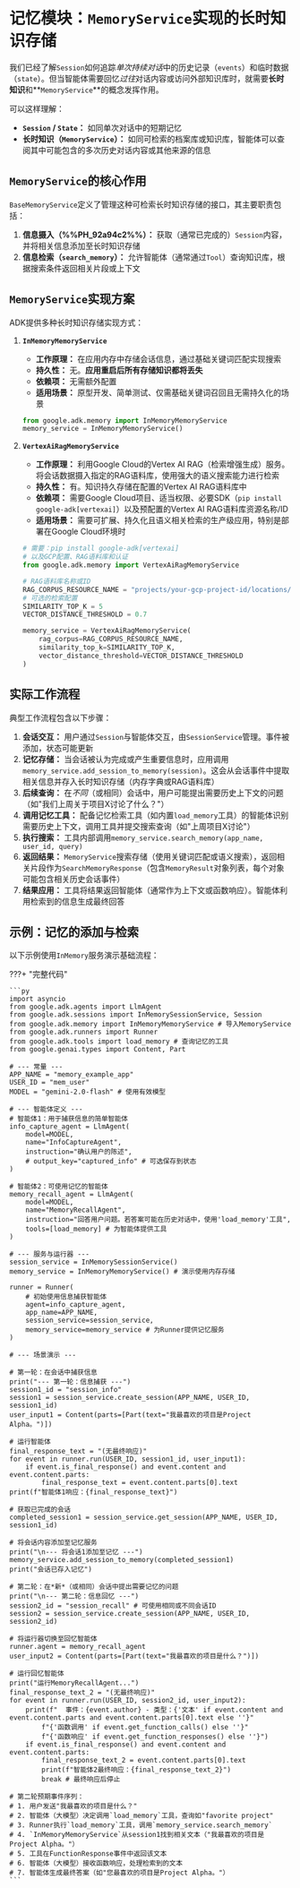 # 记忆模块：`MemoryService`实现的长时知识存储

我们已经了解`Session`如何追踪*单次持续对话*中的历史记录（`events`）和临时数据（`state`）。但当智能体需要回忆*过往*对话内容或访问外部知识库时，就需要**长时知识**和**`MemoryService`**的概念发挥作用。

可以这样理解：

* **`Session` / `State`：** 如同单次对话中的短期记忆  
* **长时知识（`MemoryService`）：** 如同可检索的档案库或知识库，智能体可以查阅其中可能包含的多次历史对话内容或其他来源的信息

## `MemoryService`的核心作用

`BaseMemoryService`定义了管理这种可检索长时知识存储的接口，其主要职责包括：

1. **信息摄入（%%PH_92a94c2%%）：** 获取（通常已完成的）`Session`内容，并将相关信息添加至长时知识存储  
2. **信息检索（`search_memory`）：** 允许智能体（通常通过`Tool`）查询知识库，根据搜索条件返回相关片段或上下文

## `MemoryService`实现方案

ADK提供多种长时知识存储实现方式：

1. **`InMemoryMemoryService`**  

    * **工作原理：** 在应用内存中存储会话信息，通过基础关键词匹配实现搜索  
    * **持久性：** 无。**应用重启后所有存储知识都将丢失**  
    * **依赖项：** 无需额外配置  
    * **适用场景：** 原型开发、简单测试、仅需基础关键词召回且无需持久化的场景  

    ```py
    from google.adk.memory import InMemoryMemoryService
    memory_service = InMemoryMemoryService()
    ```

2. **`VertexAiRagMemoryService`**  

    * **工作原理：** 利用Google Cloud的Vertex AI RAG（检索增强生成）服务。将会话数据摄入指定的RAG语料库，使用强大的语义搜索能力进行检索  
    * **持久性：** 有。知识持久存储在配置的Vertex AI RAG语料库中  
    * **依赖项：** 需要Google Cloud项目、适当权限、必要SDK（`pip install google-adk[vertexai]`）以及预配置的Vertex AI RAG语料库资源名称/ID  
    * **适用场景：** 需要可扩展、持久化且语义相关检索的生产级应用，特别是部署在Google Cloud环境时  

    ```py
    # 需要：pip install google-adk[vertexai]
    # 以及GCP配置、RAG语料库和认证
    from google.adk.memory import VertexAiRagMemoryService

    # RAG语料库名称或ID
    RAG_CORPUS_RESOURCE_NAME = "projects/your-gcp-project-id/locations/us-central1/ragCorpora/your-corpus-id"
    # 可选的检索配置
    SIMILARITY_TOP_K = 5
    VECTOR_DISTANCE_THRESHOLD = 0.7

    memory_service = VertexAiRagMemoryService(
        rag_corpus=RAG_CORPUS_RESOURCE_NAME,
        similarity_top_k=SIMILARITY_TOP_K,
        vector_distance_threshold=VECTOR_DISTANCE_THRESHOLD
    )
    ```

## 实际工作流程

典型工作流程包含以下步骤：

1. **会话交互：** 用户通过`Session`与智能体交互，由`SessionService`管理。事件被添加，状态可能更新  
2. **记忆存储：** 当会话被认为完成或产生重要信息时，应用调用`memory_service.add_session_to_memory(session)`。这会从会话事件中提取相关信息并存入长时知识存储（内存字典或RAG语料库）  
3. **后续查询：** 在*不同*（或相同）会话中，用户可能提出需要历史上下文的问题（如"我们上周关于项目X讨论了什么？"）  
4. **调用记忆工具：** 配备记忆检索工具（如内置`load_memory`工具）的智能体识别需要历史上下文，调用工具并提交搜索查询（如"上周项目X讨论"）  
5. **执行搜索：** 工具内部调用`memory_service.search_memory(app_name, user_id, query)`  
6. **返回结果：** `MemoryService`搜索存储（使用关键词匹配或语义搜索），返回相关片段作为`SearchMemoryResponse`（包含`MemoryResult`对象列表，每个对象可能包含相关历史会话事件）  
7. **结果应用：** 工具将结果返回智能体（通常作为上下文或函数响应）。智能体利用检索到的信息生成最终回答  

## 示例：记忆的添加与检索

以下示例使用`InMemory`服务演示基础流程：

???+ "完整代码"

    ```py
    import asyncio
    from google.adk.agents import LlmAgent
    from google.adk.sessions import InMemorySessionService, Session
    from google.adk.memory import InMemoryMemoryService # 导入MemoryService
    from google.adk.runners import Runner
    from google.adk.tools import load_memory # 查询记忆的工具
    from google.genai.types import Content, Part

    # --- 常量 ---
    APP_NAME = "memory_example_app"
    USER_ID = "mem_user"
    MODEL = "gemini-2.0-flash" # 使用有效模型

    # --- 智能体定义 ---
    # 智能体1：用于捕获信息的简单智能体
    info_capture_agent = LlmAgent(
        model=MODEL,
        name="InfoCaptureAgent",
        instruction="确认用户的陈述",
        # output_key="captured_info" # 可选保存到状态
    )

    # 智能体2：可使用记忆的智能体
    memory_recall_agent = LlmAgent(
        model=MODEL,
        name="MemoryRecallAgent",
        instruction="回答用户问题。若答案可能在历史对话中，使用'load_memory'工具",
        tools=[load_memory] # 为智能体提供工具
    )

    # --- 服务与运行器 ---
    session_service = InMemorySessionService()
    memory_service = InMemoryMemoryService() # 演示使用内存存储

    runner = Runner(
        # 初始使用信息捕获智能体
        agent=info_capture_agent,
        app_name=APP_NAME,
        session_service=session_service,
        memory_service=memory_service # 为Runner提供记忆服务
    )

    # --- 场景演示 ---

    # 第一轮：在会话中捕获信息
    print("--- 第一轮：信息捕获 ---")
    session1_id = "session_info"
    session1 = session_service.create_session(APP_NAME, USER_ID, session1_id)
    user_input1 = Content(parts=[Part(text="我最喜欢的项目是Project Alpha。")])

    # 运行智能体
    final_response_text = "(无最终响应)"
    for event in runner.run(USER_ID, session1_id, user_input1):
        if event.is_final_response() and event.content and event.content.parts:
            final_response_text = event.content.parts[0].text
    print(f"智能体1响应：{final_response_text}")

    # 获取已完成的会话
    completed_session1 = session_service.get_session(APP_NAME, USER_ID, session1_id)

    # 将会话内容添加至记忆服务
    print("\n--- 将会话1添加至记忆 ---")
    memory_service.add_session_to_memory(completed_session1)
    print("会话已存入记忆")

    # 第二轮：在*新*（或相同）会话中提出需要记忆的问题
    print("\n--- 第二轮：信息回忆 ---")
    session2_id = "session_recall" # 可使用相同或不同会话ID
    session2 = session_service.create_session(APP_NAME, USER_ID, session2_id)

    # 将运行器切换至回忆智能体
    runner.agent = memory_recall_agent
    user_input2 = Content(parts=[Part(text="我最喜欢的项目是什么？")])

    # 运行回忆智能体
    print("运行MemoryRecallAgent...")
    final_response_text_2 = "(无最终响应)"
    for event in runner.run(USER_ID, session2_id, user_input2):
        print(f"  事件：{event.author} - 类型：{'文本' if event.content and event.content.parts and event.content.parts[0].text else ''}"
            f"{'函数调用' if event.get_function_calls() else ''}"
            f"{'函数响应' if event.get_function_responses() else ''}")
        if event.is_final_response() and event.content and event.content.parts:
            final_response_text_2 = event.content.parts[0].text
            print(f"智能体2最终响应：{final_response_text_2}")
            break # 最终响应后停止

    # 第二轮预期事件序列：
    # 1. 用户发送"我最喜欢的项目是什么？"
    # 2. 智能体（大模型）决定调用`load_memory`工具，查询如"favorite project"
    # 3. Runner执行`load_memory`工具，调用`memory_service.search_memory`
    # 4. `InMemoryMemoryService`从session1找到相关文本（"我最喜欢的项目是Project Alpha。"）
    # 5. 工具在FunctionResponse事件中返回该文本
    # 6. 智能体（大模型）接收函数响应，处理检索到的文本
    # 7. 智能体生成最终答案（如"您最喜欢的项目是Project Alpha。"）
    ```